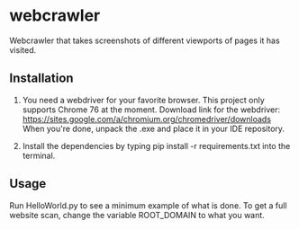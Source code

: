# webcrawler
Webcrawler that takes screenshots of different viewports of pages it has visited.

## Installation
1. You need a webdriver for your favorite browser. This project only supports Chrome 76 at the moment.
Download link for the webdriver: https://sites.google.com/a/chromium.org/chromedriver/downloads
When you're done, unpack the .exe and place it in your IDE repository.

2. Install the dependencies by typing pip install -r requirements.txt into the terminal.

## Usage
Run HelloWorld.py to see a minimum example of what is done.
To get a full website scan, change the variable ROOT_DOMAIN to what you want.
